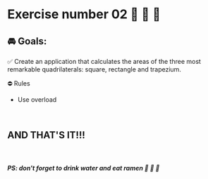 # **Exercise number 02** :metal: :metal: :metal:

## :oncoming_automobile: **Goals**:  

:white_check_mark: Create an application that calculates the areas of the three most remarkable quadrilaterals: square, rectangle and trapezium.

:no_entry: Rules

* Use overload

<br>

## AND THAT'S IT!!!

<br>

##### ***PS: don't forget to drink water and eat ramen*** :ramen: :ramen: :ramen:
